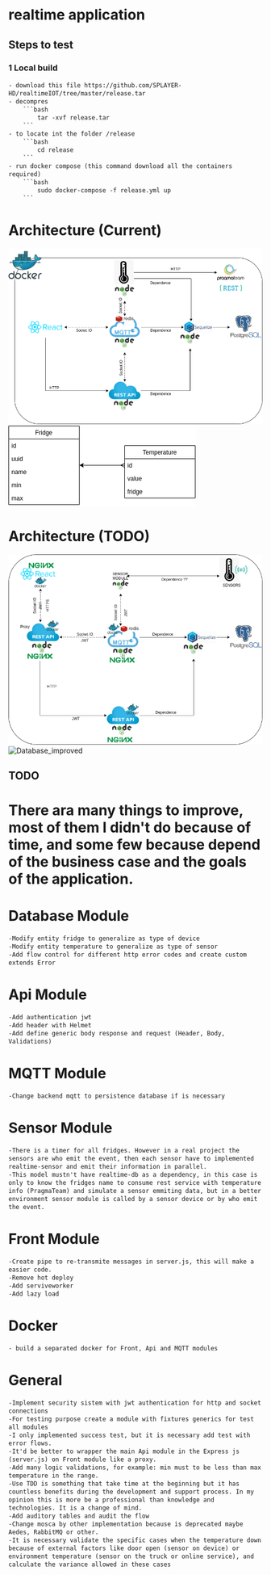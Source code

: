# realtime application

## Steps to test 

### 1 Local build
    - download this file https://github.com/SPLAYER-HD/realtimeIOT/tree/master/release.tar
    - decompres
        ```bash
            tar -xvf release.tar
        ```
    - to locate int the folder /release
        ```bash
            cd release
        ```
    - run docker compose (this command download all the containers required)
        ```bash
            sudo docker-compose -f release.yml up
        ```

# Architecture (Current)

![Architecture ](https://github.com/SPLAYER-HD/realtimeIOT/blob/master/assets/Realtime-Architecture.png)
![Database ](https://github.com/SPLAYER-HD/realtimeIOT/blob/master/assets/Realtime-Architecture-Database.png)

# Architecture (TODO)

![Architecture_improved ](https://github.com/SPLAYER-HD/realtimeIOT/blob/master/assets/Realtime-Architecture-Architecture-improved.png)
![Database_improved ](https://github.com/SPLAYER-HD/realtimeIOT/blob/master/assets/Realtime-Architecture-Database-improved)

## TODO
# There ara many things to improve, most of them I didn't do because of time, and some few because depend of the business case and the goals of the application.

# Database Module 
    -Modify entity fridge to generalize as type of device
    -Modify entity temperature to generalize as type of sensor
    -Add flow control for different http error codes and create custom extends Error

# Api Module 
    -Add authentication jwt
    -Add header with Helmet
    -Add define generic body response and request (Header, Body, Validations)

# MQTT Module
    -Change backend mqtt to persistence database if is necessary 

# Sensor Module
    -There is a timer for all fridges. However in a real project the sensors are who emit the event, then each sensor have to implemented realtime-sensor and emit their information in parallel.
    -This model mustn't have realtime-db as a dependency, in this case is only to know the fridges name to consume rest service with temperature info (PragmaTeam) and simulate a sensor emmiting data, but in a better environment sensor module is called by a sensor device or by who emit the event.

# Front Module
    -Create pipe to re-transmite messages in server.js, this will make a easier code.
    -Remove hot deploy
    -Add serviveworker
    -Add lazy load

# Docker
    - build a separated docker for Front, Api and MQTT modules

# General
    -Implement security sistem with jwt authentication for http and socket connections
    -For testing purpose create a module with fixtures generics for test all modules
    -I only implemented success test, but it is necessary add test with error flows.
    -It'd be better to wrapper the main Api module in the Express js (server.js) on Front module like a proxy.
    -Add many logic validations, for example: min must to be less than max temperature in the range.
    -Use TDD is something that take time at the beginning but it has countless benefits during the development and support process. In my opinion this is more be a professional than knowledge and technologies. It is a change of mind. 
    -Add auditory tables and audit the flow
    -Change mosca by other implementation because is deprecated maybe Aedes, RabbitMQ or other.
    -It is necessary validate the specific cases when the temperature down because of external factors like door open (sensor on device) or environment temperature (sensor on the truck or online service), and calculate the variance allowed in these cases
 